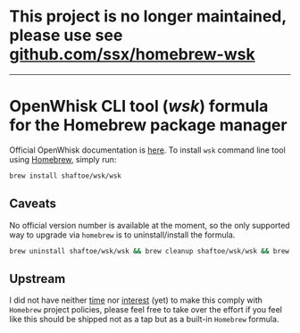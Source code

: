 # This project is no longer maintained, please use see [github.com/ssx/homebrew-wsk](https://github.com/ssx/homebrew-wsk)

--- 

# OpenWhisk CLI tool (*wsk*) formula for the Homebrew package manager

Official OpenWhisk documentation is [here](https://console.ng.bluemix.net/openwhisk/cli). To install `wsk` command line tool using [Homebrew](http://brew.sh/), simply run:

```bash
brew install shaftoe/wsk/wsk
```

## Caveats

No official version number is available at the moment, so the only supported way to upgrade via `homebrew` is to uninstall/install the formula.

```bash
brew uninstall shaftoe/wsk/wsk && brew cleanup shaftoe/wsk/wsk && brew install shaftoe/wsk/wsk
```

## Upstream

I did not have neither [time](https://github.com/caskroom/homebrew-cask/pull/30034) nor [interest](https://github.com/Homebrew/homebrew-core/pull/9879) (yet) to make this comply with `Homebrew` project policies, please feel free to take over the effort if you feel like this should be shipped not as a tap but as a built-in `Homebrew` formula.
